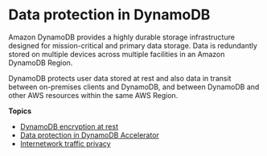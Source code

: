 # Data protection in DynamoDB<a name="data-protection"></a>

Amazon DynamoDB provides a highly durable storage infrastructure designed for mission\-critical and primary data storage\. Data is redundantly stored on multiple devices across multiple facilities in an Amazon DynamoDB Region\.

DynamoDB protects user data stored at rest and also data in transit between on\-premises clients and DynamoDB, and between DynamoDB and other AWS resources within the same AWS Region\.

**Topics**
+ [DynamoDB encryption at rest](EncryptionAtRest.md)
+ [Data protection in DynamoDB Accelerator](DAXDataProtection.md)
+ [Internetwork traffic privacy](inter-network-traffic-privacy.md)
